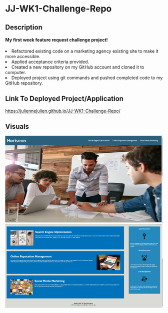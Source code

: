 # JJ-WK1-Challenge-Repo
## Description
<H4>My first week feature request challenge project!</H4>
<li> Refactored existing code on a marketing agency existing site to make it more accessible.</li>
<li>Applied acceptance criteria provided.</li>
<li>Created a new repository on my GitHub account and cloned it to computer.</li>
<li>Deployed project using git commands and pushed completed code to my GitHub repository.</li>

## Link To Deployed Project/Application
https://juliennejulien.github.io/JJ-WK1-Challenge-Repo/

## Visuals
 <img src="Screenshot 1 REPO.png" />
 <img src="Screenshot 2 REPO.png" />
